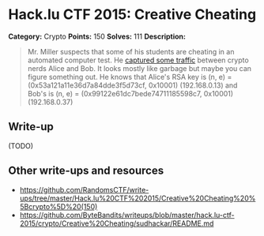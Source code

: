 # Hack.lu CTF 2015: Creative Cheating

**Category:** Crypto
**Points:** 150
**Solves:** 111
**Description:**

> Mr. Miller suspects that some of his students are cheating in an automated computer test. He [captured some traffic](dump_2bd6da8de87c6f1170dec710f7268a16.pcapng) between crypto nerds Alice and Bob. It looks mostly like garbage but maybe you can figure something out.
> He knows that Alice's RSA key is (n, e) = (0x53a121a11e36d7a84dde3f5d73cf, 0x10001) (192.168.0.13) and Bob's is (n, e) = (0x99122e61dc7bede74711185598c7, 0x10001) (192.168.0.37)


## Write-up

(TODO)

## Other write-ups and resources

* <https://github.com/RandomsCTF/write-ups/tree/master/Hack.lu%20CTF%202015/Creative%20Cheating%20%5Bcrypto%5D%20(150)>
* <https://github.com/ByteBandits/writeups/blob/master/hack.lu-ctf-2015/crypto/Creative%20Cheating/sudhackar/README.md>
